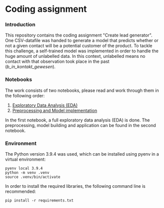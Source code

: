 # Coding assignment

### Introduction

This repository contains the coding assignment "Create lead generator". One CSV-datafile was handed to generate a model that predicts whether or not a given contact will be a potential customer of the product.
To tackle this challenge, a self-trained model was implemented in order to handle the huge amount of unlabelled data. In this context, unlabelled means no contact with that observation took place in the past (*b_in_kontakt_gewesen*).

### Notebooks

The work consists of two notebooks, please read and work through them in the following order:

1. [Exploratory Data Analysis (EDA)](/EDA.ipynb)
2. [Preprocessing and Model implementation](/Preprocessing_and_Model.ipynb)

In the first notebook, a full exploratory data analysis (EDA) is done. The preprocessing, model building and application can be found in the second notebook.

### Environment

The Python version 3.9.4 was used, which can be installed using pyenv in a virtual environment:

```
pyenv local 3.9.4
python -m venv .venv
source .venv/bin/activate
```

In order to install the required libraries, the following command line is recommended:

```
pip install -r requirements.txt

```
